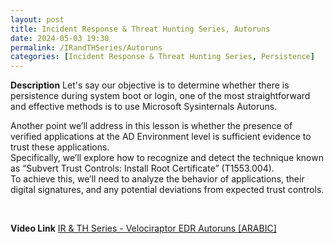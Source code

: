 ```yaml
---
layout: post
title: Incident Response & Threat Hunting Series, Autoruns
date: 2024-05-03 19:30
permalink: /IRandTHSeries/Autoruns
categories: [Incident Response & Threat Hunting Series, Persistence]
---
```


**Description**
Let's say our objective is to determine whether there is persistence during system boot or login, one of the most straightforward and effective methods is to use Microsoft Sysinternals Autoruns. 

Another point we’ll address in this lesson is whether the presence of verified applications at the AD Environment level is sufficient evidence to trust these applications. \
Specifically, we’ll explore how to recognize and detect the technique known as “Subvert Trust Controls: Install Root Certificate” (T1553.004). \
To achieve this, we’ll need to analyze the behavior of applications, their digital signatures, and any potential deviations from expected trust controls.

<br>

**Video Link**
[IR & TH Series - Velociraptor EDR Autoruns [ARABIC]](https://www.youtube.com/watch?v=Qua-fypWhnk)

